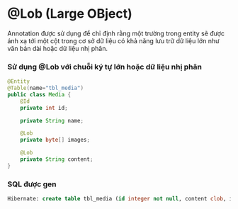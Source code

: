 # @Lob (Large OBject)
Annotation được sử dụng để chỉ định rằng một trường trong entity sẽ được ánh xạ tới một cột trong cơ sở dữ liệu có khả năng lưu trữ dữ liệu lớn như văn bản dài hoặc dữ liệu nhị phân.

### Sử dụng @Lob với chuỗi ký tự lớn hoặc dữ liệu nhị phân
```java
@Entity
@Table(name="tbl_media")
public class Media {
    @Id
    private int id;

    private String name;

    @Lob
    private byte[] images;

    @Lob
    private String content;
}
```

### SQL được gen
```sql
Hibernate: create table tbl_media (id integer not null, content clob, images blob, name varchar(255), primary key (id))
```
